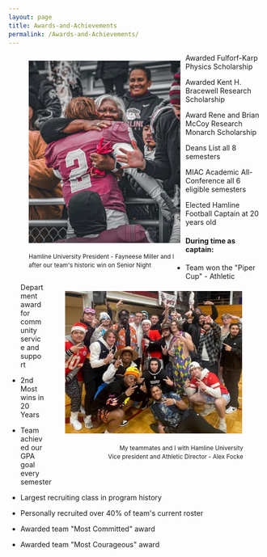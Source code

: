 ```yaml
---
layout: page
title: Awards-and-Achievements
permalink: /Awards-and-Achievements/
---
```


<figure style="float: left; margin-right: 10px">

<img src="/prez_miller.jpg" width="300"/>

<figcaption style="text-align: left">

<small>Hamline University President - Fayneese Miller and I <br />after our team's historic win on Senior Night</small>

</figcaption>

</figure>

Awarded Fulforf-Karp Physics Scholarship

  -   Awarded Kent H. Bracewell Research Scholarship

  - Award Rene and Brian McCoy Research Monarch Scholarship

  - Deans List all 8 semesters

  - MIAC Academic All-Conference all 6 eligible semesters

  - Elected Hamline Football Captain at 20 years old

#### During time as captain:

<figure style="float: right">

<img src="/mr_focke.jpg" width="350" style="padding:2px"/>

<figcaption style="text-align: right">

<small>My teammates and I with Hamline University <br />Vice president and Athletic Director - Alex Focke</small>

</figcaption>

</figure>

-   Team won the "Piper Cup" - Athletic Department award for community service and support

-   2nd Most wins in 20 Years

-   Team achieved our GPA goal every semester

-   Largest recruiting class in program history

-   Personally recruited over 40% of team's current roster

-   Awarded team "Most Committed" award

-   Awarded team "Most Courageous" award
